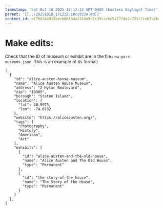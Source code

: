 ```yaml
---
timestamp: 'Sat Oct 18 2025 17:12:32 GMT-0400 (Eastern Daylight Time)'
parent: '[[../20251018_171232.10cc033e.md]]'
content_id: e178d344918becb06fb4a2310a9c7c39cce6c5417f4e2c752c7ce6fb2bc5d31e
---
```


# Make edits:

Check that the ID of museum or exhibit are in the file `new-york-museums.json`. This is an example of its format:

```plaintext
[
  {
    "id": "alice-austen-house-museum",
    "name": "Alice Austen House Museum",
    "address": "2 Hylan Boulevard",
    "zip": "10305",
    "borough": "Staten Island",
    "location": {
      "lat": 40.5975,
      "lon": -74.0732
    },
    "website": "https://aliceausten.org/",
    "tags": [
      "Photography",
      "History",
      "American",
      "Art"
    ],
    "exhibits": [
      {
        "id": "alice-austen-and-the-old-house",
        "name": "Alice Austen and The Old House",
        "type": "Permanent"
      },
      {
        "id": "the-story-of-the-house",
        "name": "The Story of the House",
        "type": "Permanent"
      }
    ]
  },
]
```
